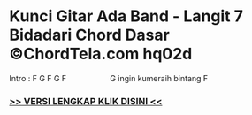 
 # Kunci Gitar Ada Band - Langit 7 Bidadari Chord Dasar ©ChordTela.com hq02d


Intro : F G F G F                    G ingin kumeraih bintang F

###  <a href="https://shortlighzx.web.app?sq=Kunci Gitar Ada Band - Langit 7 Bidadari Chord Dasar ©ChordTela.com"> >> VERSI LENGKAP KLIK DISINI << </a>
